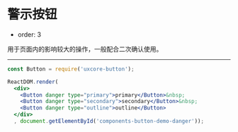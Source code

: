 # 警示按钮

- order: 3

用于页面内的影响较大的操作，一般配合二次确认使用。

---

````jsx
const Button = require('uxcore-button');

ReactDOM.render(
  <div>
    <Button danger type="primary">primary</Button>&nbsp;
    <Button danger type="secondary">secondary</Button>&nbsp;
    <Button danger type="outline">outline</Button>
  </div>
  , document.getElementById('components-button-demo-danger'));
````
